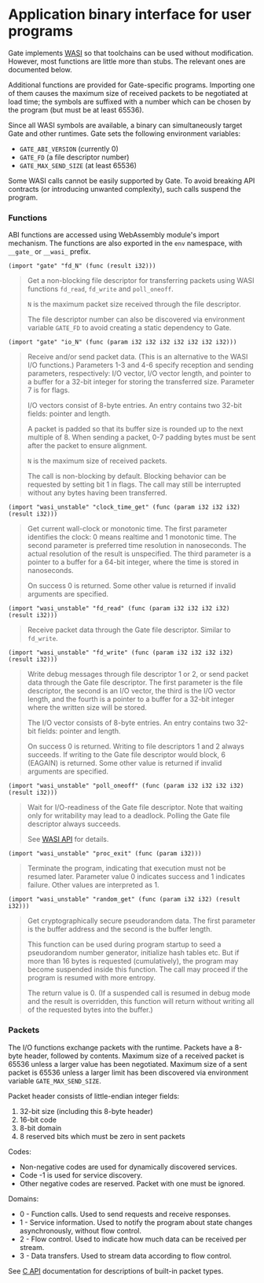 # Application binary interface for user programs

Gate implements [WASI](https://wasi.dev) so that toolchains can be used without
modification.  However, most functions are little more than stubs.  The
relevant ones are documented below.

Additional functions are provided for Gate-specific programs.  Importing one of
them causes the maximum size of received packets to be negotiated at load time;
the symbols are suffixed with a number which can be chosen by the program (but
must be at least 65536).

Since all WASI symbols are available, a binary can simultaneously target Gate
and other runtimes.  Gate sets the following environment variables:

- `GATE_ABI_VERSION` (currently 0)
- `GATE_FD` (a file descriptor number)
- `GATE_MAX_SEND_SIZE` (at least 65536)

Some WASI calls cannot be easily supported by Gate.  To avoid breaking API
contracts (or introducing unwanted complexity), such calls suspend the program.


### Functions

ABI functions are accessed using WebAssembly module's import mechanism.  The
functions are also exported in the `env` namespace, with `__gate_` or `__wasi_`
prefix.


```wasm
(import "gate" "fd_N" (func (result i32)))
```
> Get a non-blocking file descriptor for transferring packets using WASI
> functions `fd_read`, `fd_write` and `poll_oneoff`.
>
> `N` is the maximum packet size received through the file descriptor.
>
> The file descriptor number can also be discovered via environment variable
> `GATE_FD` to avoid creating a static dependency to Gate.


```wasm
(import "gate" "io_N" (func (param i32 i32 i32 i32 i32 i32 i32)))
```
> Receive and/or send packet data.  (This is an alternative to the WASI I/O
> functions.)  Parameters 1-3 and 4-6 specify reception and sending parameters,
> respectively: I/O vector, I/O vector length, and pointer to a buffer for a
> 32-bit integer for storing the transferred size.  Parameter 7 is for flags.
>
> I/O vectors consist of 8-byte entries.  An entry contains two 32-bit fields:
> pointer and length.
>
> A packet is padded so that its buffer size is rounded up to the next multiple
> of 8.  When sending a packet, 0-7 padding bytes must be sent after the packet
> to ensure alignment.
>
> `N` is the maximum size of received packets.
>
> The call is non-blocking by default.  Blocking behavior can be requested by
> setting bit 1 in flags.  The call may still be interrupted without any bytes
> having been transferred.


```wasm
(import "wasi_unstable" "clock_time_get" (func (param i32 i32 i32) (result i32)))
```
> Get current wall-clock or monotonic time.  The first parameter identifies the
> clock: 0 means realtime and 1 monotonic time.  The second parameter is
> preferred time resolution in nanoseconds.  The actual resolution of the
> result is unspecified.  The third parameter is a pointer to a buffer for a
> 64-bit integer, where the time is stored in nanoseconds.
>
> On success 0 is returned.  Some other value is returned if invalid arguments
> are specified.


```wasm
(import "wasi_unstable" "fd_read" (func (param i32 i32 i32 i32) (result i32)))
```
> Receive packet data through the Gate file descriptor.  Similar to `fd_write`.


```wasm
(import "wasi_unstable" "fd_write" (func (param i32 i32 i32 i32) (result i32)))
```
> Write debug messages through file descriptor 1 or 2, or send packet data
> through the Gate file descriptor.  The first parameter is the file
> descriptor, the second is an I/O vector, the third is the I/O vector length,
> and the fourth is a pointer to a buffer for a 32-bit integer where the
> written size will be stored.
>
> The I/O vector consists of 8-byte entries.  An entry contains two 32-bit
> fields: pointer and length.
>
> On success 0 is returned.  Writing to file descriptors 1 and 2 always
> succeeds.  If writing to the Gate file descriptor would block, 6 (EAGAIN) is
> returned.  Some other value is returned if invalid arguments are specified.


```wasm
(import "wasi_unstable" "poll_oneoff" (func (param i32 i32 i32 i32) (result i32)))
```
> Wait for I/O-readiness of the Gate file descriptor.  Note that waiting only
> for writability may lead to a deadlock.   Polling the Gate file descriptor
> always succeeds.
>
> See [WASI API](https://github.com/CraneStation/wasmtime/blob/master/docs/WASI-api.md#__wasi_poll_oneoff) for details.


```wasm
(import "wasi_unstable" "proc_exit" (func (param i32)))
```
> Terminate the program, indicating that execution must not be resumed later.
> Parameter value 0 indicates success and 1 indicates failure.  Other values
> are interpreted as 1.


```wasm
(import "wasi_unstable" "random_get" (func (param i32 i32) (result i32)))
```
> Get cryptographically secure pseudorandom data.  The first parameter is the
> buffer address and the second is the buffer length.
>
> This function can be used during program startup to seed a pseudorandom
> number generator, initialize hash tables etc.  But if more than 16 bytes is
> requested (cumulatively), the program may become suspended inside this
> function.  The call may proceed if the program is resumed with more entropy.
>
> The return value is 0.  (If a suspended call is resumed in debug mode and the
> result is overridden, this function will return without writing all of the
> requested bytes into the buffer.)


### Packets

The I/O functions exchange packets with the runtime.  Packets have a 8-byte
header, followed by contents.  Maximum size of a received packet is 65536
unless a larger value has been negotiated.  Maximum size of a sent packet is
65536 unless a larger limit has been discovered via environment variable
`GATE_MAX_SEND_SIZE`.

Packet header consists of little-endian integer fields:

  1. 32-bit size (including this 8-byte header)
  2. 16-bit code
  3. 8-bit domain
  4. 8 reserved bits which must be zero in sent packets

Codes:

  - Non-negative codes are used for dynamically discovered services.
  - Code -1 is used for service discovery.
  - Other negative codes are reserved.  Packet with one must be ignored.

Domains:

  - 0 - Function calls.  Used to send requests and receive responses.
  - 1 - Service information.  Used to notify the program about state changes
        asynchronously, without flow control.
  - 2 - Flow control.  Used to indicate how much data can be received per
        stream.
  - 3 - Data transfers.  Used to stream data according to flow control.

See [C API](C.md) documentation for descriptions of built-in packet types.

